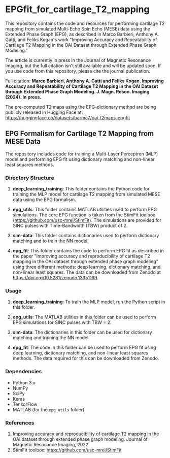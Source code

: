 # EPGfit_for_cartilage_T2_mapping
This repository contains the code and resources for performing cartilage T2 mapping from simulated Multi-Echo Spin Echo (MESE) data using the Extended Phase Graph (EPG), as described in Marco Barbieri, Anthony A. Gatti, and Feliks Kogan's work "Improving Accuracy and Repeatability of Cartilage T2 Mapping in the OAI Dataset through Extended Phase Graph Modeling." 

The article is currently in press in the Journal of Magnetic Resonance Imaging, but the full citation isn't still available and will be updated soon. If you use code from this repository, please cite the journal publication.

Full citation: **Marco Barbieri, Anthony A. Gatti and Feliks Kogan. Improving Accuracy and Repeatability of Cartilage T2 Mapping in the OAI Dataset through Extended Phase Graph Modeling.  J. Magn. Reson. Imaging (2024). In press.**

The pre-computed T2 maps using the EPG-dictionary method are being publicly released in Hugging Face at: https://huggingface.co/datasets/barma7/oai-t2maps-epgfit

## EPG Formalism for Cartilage T2 Mapping from MESE Data
The repository includes code for training a Multi-Layer Perceptron (MLP) model and performing EPG fit using dictionary matching and non-linear least squares methods.
### Directory Structure

1. **deep_learning_training**: This folder contains the Python code for training the MLP model for cartilage T2 mapping from simulated MESE data using the EPG formalism.

2. **epg_utils**: This folder contains MATLAB utilities used to perform EPG simulations. The core EPG function is taken from the StimFit toolbox (https://github.com/usc-mrel/StimFit). The simulations are provided for SINC pulses with Time-Bandwidth (TBW) product of 2.

3. **sim-data**: This folder contains dictionaries used to perform dictionary matching and to train the NN model.

4. **epg_fit**: This folder contains the code to perform EPG fit as described in the paper "Improving accuracy and reproducibility of cartilage T2 mapping in the OAI dataset through extended phase graph modeling" using three different methods: deep learning, dictionary matching, and non-linear least squares. The data can be downloaded from Zenodo at https://doi.org/10.5281/zenodo.13351169.

### Usage

1. **deep_learning_training**: To train the MLP model, run the Python script in this folder.

2. **epg_utils**: The MATLAB utilities in this folder can be used to perform EPG simulations for SINC pulses with TBW = 2.

3. **sim-data**: The dictionaries in this folder can be used for dictionary matching and training the NN model.

4. **epg_fit**: The code in this folder can be used to perform EPG fit using deep learning, dictionary matching, and non-linear least squares methods. The data required for this can be downloaded from Zenodo.

### Dependencies

- Python 3.x
- NumPy
- SciPy
- Keras
- TensorFlow
- MATLAB (for the `epg_utils` folder)

### References

1. Improving accuracy and reproducibility of cartilage T2 mapping in the OAI dataset through extended phase graph modeling. Journal of Magnetic Resonance Imaging, 2022.
2. StimFit toolbox: https://github.com/usc-mrel/StimFit

